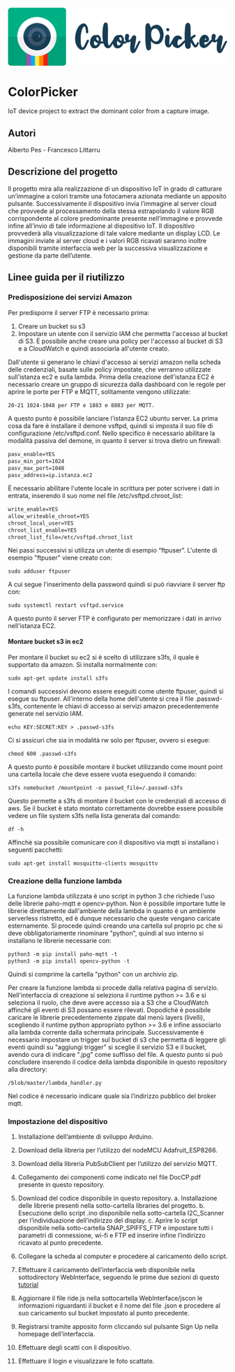![Color Picker Logo](CPLogo/CPLogo.png)

# ColorPicker
IoT device project to extract the dominant color from a capture image.

## Autori
Alberto Pes - Francesco Littarru

## Descrizione del progetto
Il progetto mira alla realizzazione di un dispositivo IoT in grado di catturare un’immagine a colori tramite una fotocamera azionata mediante un apposito pulsante. Successivamente il dispositivo invia l’immagine al server cloud che provvede al processamento della stessa estrapolando il valore RGB corrispondente al colore predominante presente nell’immagine e provvede infine all’invio di tale informazione al dispositivo IoT. Il dispositivo provvederà alla visualizzazione di tale valore mediante un display LCD.
Le immagini inviate al server cloud e i valori RGB ricavati saranno inoltre disponibili tramite interfaccia web per la successiva visualizzazione e gestione da parte dell’utente.

## Linee guida per il riutilizzo

### Predisposizione dei servizi Amazon

Per predisporre il server FTP è necessario prima:

1. Creare un bucket su s3
1. Impostare un utente con il servizio IAM che permetta l'accesso al bucket di S3. È possibile anche creare una policy per l'accesso al bucket di S3 e a CloudWatch e quindi associarla all'utente creato.

Dall'utente si generano le chiavi d'accesso ai servizi amazon nella scheda delle credenziali, basate sulle policy impostate, che verranno utilizzate sull'istanza ec2 e sulla lambda.
Prima della creazione dell'istanza EC2 è necessario creare un gruppo di sicurezza dalla dashboard con le regole per aprire le porte per FTP e MQTT, solitamente vengono utilizzate:
    
    20-21 1024-1048 per FTP e 1883 e 8883 per MQTT.

A questo punto è possibile lanciare l'istanza EC2 ubuntu server.
La prima cosa da fare è installare il demone vsftpd, quindi si imposta il suo file di configurazione /etc/vsftpd.conf.
Nello specifico è necessario abilitare la modalità passiva del demone, in quanto il server si trova dietro un firewall:

    pasv_enable=YES
    pasv_min_port=1024
    pasv_max_port=1048
    pasv_address=ip.istanza.ec2

È necessario abilitare l'utente locale in scrittura per poter scrivere i dati in entrata, inserendo il suo nome nel file /etc/vsftpd.chroot_list:

    write_enable=YES
    allow_writeable_chroot=YES
    chroot_local_user=YES
    chroot_list_enable=YES
    chroot_list_file=/etc/vsftpd.chroot_list

Nei passi successivi si utilizza un utente di esempio “ftpuser”.
L'utente di esempio "ftpuser" viene creato con:

    sudo adduser ftpuser
    
A cui segue l'inserimento della password quindi si può riavviare il server ftp con:

    sudo systemctl restart vsftpd.service

A questo punto il server FTP è configurato per memorizzare i dati in arrivo nell'istanza EC2.

#### Montare bucket s3 in ec2
Per montare il bucket su ec2 si è scelto di utilizzare s3fs, il quale è supportato da amazon.
Si installa normalmente con:

    sudo apt-get update install s3fs
    
I comandi successivi devono essere eseguiti come utente ftpuser, quindi si esegue su ftpuser.
All'interno della home dell'utente si crea il file .passwd-s3fs, contenente le chiavi di accesso ai servizi amazon precedentemente generate nel servizio IAM.

    echo KEY:SECRET:KEY > .passwd-s3fs

Ci si assicuri che sia in modalità rw solo per ftpuser, ovvero si esegue:

    chmod 600 .passwd-s3fs

A questo punto è possibile montare il bucket utilizzando come mount point una cartella locale che deve essere vuota eseguendo il comando:

    s3fs nomebucket /mountpoint -o passwd_file=/.passwd-s3fs

Questo permette a s3fs di montare il bucket con le credenziali di accesso di aws. 
Se il bucket è stato montato correttamente dovrebbe essere possibile vedere un file system s3fs nella lista generata dal comando:

    df -h

Affinchè sia possibile comunicare con il dispositivo via mqtt si installano i seguenti pacchetti:

    sudo apt-get install mosquitto-clients mosquitto

### Creazione della funzione lambda

La funzione lambda utilizzata è uno script in python 3 che richiede l'uso delle librerie paho-mqtt e opencv-python.
Non è possibile importare tutte le librerie direttamente dall'ambiente della lambda in quanto è un ambiente serverless ristretto, ed è dunque necessario che queste vengano caricate esternamente.
Si procede quindi creando una cartella sul proprio pc che si deve obbligatoriamente rinominare "python", quindi al suo interno si installano le librerie necessarie con:

    python3 -m pip install paho-mqtt -t
    python3 -m pip install opencv-python -t
    
Quindi si comprime la cartella "python" con un archivio zip.

Per creare la funzione lambda si procede dalla relativa pagina di servizio.
Nell'interfaccia di creazione si seleziona il runtime python >= 3.6 e si seleziona il ruolo, che deve avere accesso sia a S3 che a CloudWatch affinchè gli eventi di S3 possano essere rilevati.
Dopodichè è possibile caricare le librerie precedentemente zippate dal menù layers (livelli), scegliendo il runtime python appropriato python >= 3.6 e infine associarlo alla lambda corrente dalla schermata principale.
Successivamente è necessario impostare un trigger sul bucket di s3 che permetta di leggere gli eventi quindi su "aggiungi trigger" si sceglie il servizio S3 e il bucket, avendo cura di indicare ".jpg" come suffisso del file.
A questo punto si può concludere inserendo il codice della lambda disponibile in questo repository alla directory:

    /blob/master/lambda_handler.py

Nel codice è necessario indicare quale sia l’indirizzo pubblico del broker mqtt.

### Impostazione del dispositivo

1. Installazione dell’ambiente di sviluppo Arduino.
1. Download della libreria per l’utilizzo del nodeMCU Adafruit_ESP8266.
1. Download della libreria PubSubClient per l’utilizzo del servizio MQTT.
1. Collegamento dei componenti come indicato nel file DocCP.pdf presente in questo repository.
1. Download del codice disponibile in questo repository.
    a. Installazione delle librerie presenti nella sotto-cartella libraries del progetto.
    b. Esecuzione dello script .ino disponibile nella sotto-cartella I2C_Scanner per l’individuazione dell’indirizzo del display.
    c. Aprire lo script disponibile nella sotto-cartella SNAP_SPIFFS_FTP e impostare tutti i parametri di connessione, wi-fi e FTP ed inserire infine l’indirizzo ricavato al punto precedente.
1. Collegare la scheda al computer e procedere al caricamento dello script.
1. Effettuare il caricamento dell’interfaccia web disponibile nella sottodirectory WebInterface, seguendo le prime due sezioni di questo [tutorial](https://aws.amazon.com/it/getting-started/projects/build-serverless-web-app-lambda-apigateway-s3-dynamodb-cognito/module-2/)

1. Aggiornare il file ride.js nella sottocartella ​WebInterface/js ​con le informazioni riguardanti il bucket e il nome del file .json e procedere al suo caricamento sul bucket impostato al punto precedente.
1. Registrarsi tramite apposito form cliccando sul pulsante Sign Up nella homepage dell’interfaccia.
1. Effettuare degli scatti con il dispositivo.
13. Effettuare il login e visualizzare le foto scattate.
